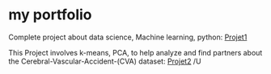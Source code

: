 # my portfolio

Complete project about data science, Machine learning, python: [Projet1](https://github.com/charlyBraga/analysis-price-host)

This Project involves k-means, PCA, to help analyze and find partners about the Cerebral-Vascular-Accident-(CVA) dataset: [Projet2](https://github.com/charlyBraga/datamining-kemans-PCA-TSNE--Cerebral-Vascular-Accident-CVA-/blob/main/UNIFEI_Minera%C3%A7%C3%A3o_de_dados_charlybraga.ipynb)
/U
